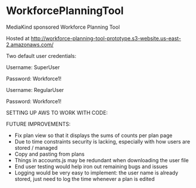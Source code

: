 # WorkforcePlanningTool

MediaKind sponsored Workforce Planning Tool

Hosted at http://workforce-planning-tool-prototype.s3-website.us-east-2.amazonaws.com/

Two default user credentials:

Username: SuperUser

Password: Workforce1!

Username: RegularUser

Password: Workforce1!

SETTING UP AWS TO WORK WITH CODE:



FUTURE IMPROVEMENTS:
- Fix plan view so that it displays the sums of counts per plan page
- Due to time constraints security is lacking, especially with how users are stored / managed
- Copy and pasting from plans
- Things in accounts.js may be redundant when downloading the user file
- End user testing would help iron out remaining bugs and issues
- Logging would be very easy to implement: the user name is already stored, just need to log the time whenever a plan is edited
